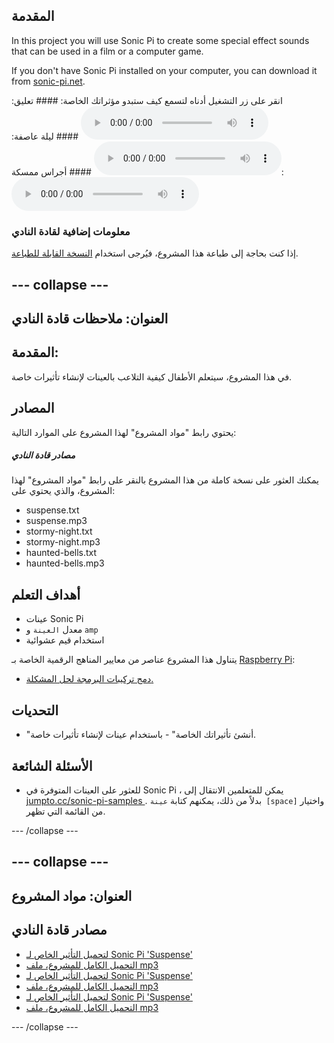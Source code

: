 ## المقدمة

In this project you will use Sonic Pi to create some special effect sounds that can be used in a film or a computer game.

If you don't have Sonic Pi installed on your computer, you can download it from [sonic-pi.net](https://sonic-pi.net/).

<div id="audio-preview" class="pdf-hidden">
  انقر على زر التشغيل أدناه لتسمع كيف ستبدو مؤثراتك الخاصة: #### تعليق: <audio controls preload> <source src="resources/suspense.mp3" type="audio/mpeg"> المتصفح الخاص بك لا يدعم هذا الجزء <code>الصوت </code>. </audio> #### ليلة عاصفة: <audio controls preload> <source src="resources/stormy-night.mp3" type="audio/mpeg"> المتصفح الخاص بك لا يدعم هذا الجزء <code>الصوت </code>. </audio> #### أجراس ممسكة: <audio controls preload> <source src="resources/haunted-bells.mp3" type="audio/mpeg"> المتصفح الخاص بك لا يدعم هذا الجزء <code>الصوت </code>. </audio>
</div>

### معلومات إضافية لقادة النادي

إذا كنت بحاجة إلى طباعة هذا المشروع، فيُرجى استخدام [النسخة القابلة للطباعة](https://projects.raspberrypi.org/en/projects/special-effects/print).

## \--- collapse \---

## العنوان: ملاحظات قادة النادي

## المقدمة:

في هذا المشروع، سيتعلم الأطفال كيفية التلاعب بالعينات لإنشاء تأثيرات خاصة.

## المصادر

يحتوي رابط "مواد المشروع" لهذا المشروع على الموارد التالية:

##### مصادر قادة النادي

يمكنك العثور على نسخة كاملة من هذا المشروع بالنقر على رابط "مواد المشروع" لهذا المشروع، والذي يحتوي على:

* suspense.txt
* suspense.mp3
* stormy-night.txt
* stormy-night.mp3
* haunted-bells.txt
* haunted-bells.mp3

## أهداف التعلم

* عينات Sonic Pi
* معدل ` العينة ` و ` amp `
* استخدام قيم عشوائية

يتناول هذا المشروع عناصر من معايير المناهج الرقمية الخاصة بـ [Raspberry Pi](http://rpf.io/curriculum):

* [دمج تركيبات البرمجة لحل المشكلة.](https://www.raspberrypi.org/curriculum/programming/builder)

## التحديات

* "أنشئ تأثيراتك الخاصة" - باستخدام عينات لإنشاء تأثيرات خاصة.

## الأسئلة الشائعة

* للعثور على العينات المتوفرة في Sonic Pi ، يمكن للمتعلمين الانتقال إلى [ jumpto.cc/sonic-pi-samples ](http://jumpto.cc/sonic-pi-samples). بدلاً من ذلك، يمكنهم كتابة `عينة [space]` واختيار من القائمة التي تظهر.

\--- /collapse \---

## \--- collapse \---

## العنوان: مواد المشروع

## مصادر قادة النادي

* [لتحميل التأثير الخاص لـ Sonic Pi 'Suspense'](resources/suspense.txt)
* [التحميل الكامل للمشروع، ملف mp3](resources/suspense.mp3)
* [لتحميل التأثير الخاص لـ Sonic Pi 'Suspense'](resources/stormy-night.txt)
* [التحميل الكامل للمشروع، ملف mp3](resources/stormy-night.mp3)
* [لتحميل التأثير الخاص لـ Sonic Pi 'Suspense'](resources/haunted-bells.txt)
* [التحميل الكامل للمشروع، ملف mp3](resources/haunted-bells.mp3)

\--- /collapse \---